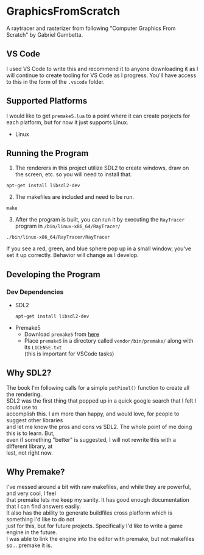 # GraphicsFromScratch
A raytracer and rasterizer from following "Computer Graphics From Scratch" by Gabriel Gambetta.

## VS Code
I used VS Code to write this and recommend it to anyone downloading it as I will continue to create tooling for VS Code as I progress.
You'll have access to this in the form of the `.vscode` folder.

## Supported Platforms
I would like to get `premake5.lua` to a point where it can create porjects for each platform, but for now it just supports Linux.
- Linux

## Running the Program
1. The renderers in this project utilize SDL2 to create windows, draw on the screen, etc. so you will need to install that.
```
apt-get install libsdl2-dev
```
2. The makefiles are included and need to be run.
```
make
```
3. After the program is built, you can run it by executing the `RayTracer` program in `/bin/linux-x86_64/RayTracer/`
```
./bin/linux-x86_64/RayTracer/RayTracer
```
If you see a red, green, and blue sphere pop up in a small window, you've set it up correctly.
Behavior will change as I develop.

## Developing the Program
### Dev Dependencies
- SDL2
  ```
  apt-get install libsdl2-dev
  ```
- Premake5
  - Download `premake5` from [here](https://premake.github.io/download)
  - Place `premake5` in a directory called `vendor/bin/premake/` along with its `LICENSE.txt`  
  (this is important for VSCode tasks)

## Why SDL2?
The book I'm following calls for a simple `putPixel()` function to create all the rendering.  
SDL2 was the first thing that popped up in a quick google search that I felt I could use to  
accomplish this. I am more than happy, and would love, for people to suggest other libraries  
and let me know the pros and cons vs SDL2. The whole point of me doing this is to learn. But,  
even if something "better" is suggested, I will not rewrite this with a different library, at  
lest, not right now.

## Why Premake?
I've messed around a bit with raw makefiles, and while they are powerful, and very cool, I feel  
that premake lets me keep my sanity. It has good enough documentation that I can find answers easily.  
It also has the ability to generate buildfiles cross platform which is something I'd like to do not  
just for this, but for future projects. Specifically I'd like to write a game engine in the future.  
I was able to link the engine into the editor with premake, but not makefiles so... premake it is.
